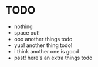 # TODO
- nothing
- space out!
- ooo another things todo
- yup! another thing todo!
- i think another one is good
- psst! here's an extra things todo